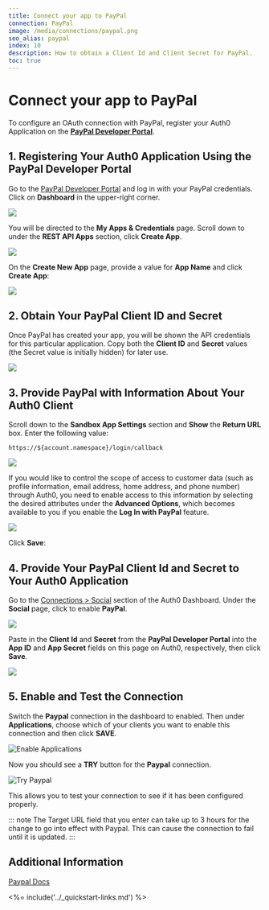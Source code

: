 ```yaml
---
title: Connect your app to PayPal
connection: PayPal
image: /media/connections/paypal.png
seo_alias: paypal
index: 10
description: How to obtain a Client Id and Client Secret for PayPal.
toc: true
---
```


# Connect your app to PayPal

To configure an OAuth connection with PayPal, register your Auth0 Application on the [**PayPal Developer Portal**](https://developer.paypal.com/).

## 1. Registering Your Auth0 Application Using the PayPal Developer Portal

Go to the [PayPal Developer Portal](https://developer.paypal.com/) and log in with your PayPal credentials. Click on **Dashboard** in the upper-right corner.

![](/media/articles/connections/social/paypal/dev-portal.png)

You will be directed to the **My Apps & Credentials** page. Scroll down to under the **REST API Apps** section, click **Create App**.

![](/media/articles/connections/social/paypal/apps-and-creds.png)

On the **Create New App** page, provide a value for **App Name** and click **Create App**:

![](/media/articles/connections/social/paypal/create-new-app.png)

## 2. Obtain Your PayPal Client ID and Secret

Once PayPal has created your app, you will be shown the API credentials for this particular application. Copy both the **Client ID** and **Secret** values (the Secret value is initially hidden) for later use.

![](/media/articles/connections/social/paypal/api-creds.png)

## 3. Provide PayPal with Information About Your Auth0 Client

Scroll down to the **Sandbox App Settings** section and **Show** the **Return URL** box. Enter the following value:

`https://${account.namespace}/login/callback`

![](/media/articles/connections/social/paypal/sandbox-settings.png)

If you would like to control the scope of access to customer data (such as profile information, email address, home address, and phone number) through Auth0, you need to enable access to this information by selecting the desired attributes under the **Advanced Options**, which becomes available to you if you enable the **Log In with PayPal** feature.

![](/media/articles/connections/social/paypal/log-in-with-paypal.png)

Click **Save**:

## 4. Provide Your PayPal Client Id and Secret to Your Auth0 Application

Go to the [Connections > Social](${manage_url}/#/connections/social) section of the Auth0 Dashboard. Under the **Social** page, click to enable **PayPal**.

![](/media/articles/connections/social/paypal/social-connections.png)

Paste in the **Client Id** and **Secret** from the **PayPal Developer Portal** into the **App ID** and **App Secret** fields on this page on Auth0, respectively, then click **Save**.

![](/media/articles/connections/social/paypal/paypal-settings.png)

## 5. Enable and Test the Connection

Switch the **Paypal** connection in the dashboard to enabled. Then under **Applications**, choose which of your clients you want to enable this connection and then click **SAVE**.

![Enable Applications](/media/articles/connections/social/paypal/enable-clients.png)

Now you should see a **TRY** button for the **Paypal** connection.

![Try Paypal](/media/articles/connections/social/paypal/try-button.png)

This allows you to test your connection to see if it has been configured properly.

::: note
The Target URL field that you enter can take up to 3 hours for the change to go into effect with Paypal. This can cause the connection to fail until it is updated.
:::

## Additional Information

[Paypal Docs](https://developer.paypal.com/docs/)

<%= include('../_quickstart-links.md') %>
